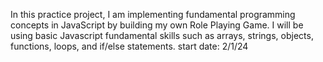 In this practice project, I am implementing fundamental programming concepts in JavaScript by building my own Role Playing Game.
I will be using basic Javascript fundamental skills such as arrays, strings, objects, functions, loops, and if/else statements.
start date: 2/1/24
